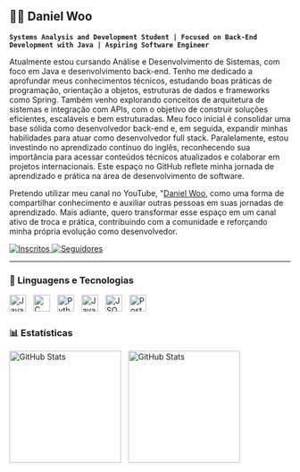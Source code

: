 ## 🧑‍💻 Daniel Woo
**`Systems Analysis and Development Student | Focused on Back-End Development with Java | Aspiring Software Engineer`**

Atualmente estou cursando Análise e Desenvolvimento de Sistemas, com foco em Java e desenvolvimento back-end. Tenho me dedicado a aprofundar meus conhecimentos técnicos, estudando boas práticas de programação, orientação a objetos, estruturas de dados e frameworks como Spring. Também venho explorando conceitos de arquitetura de sistemas e integração com APIs, com o objetivo de construir soluções eficientes, escaláveis e bem estruturadas. Meu foco inicial é consolidar uma base sólida como desenvolvedor back-end e, em seguida, expandir minhas habilidades para atuar como desenvolvedor full stack. Paralelamente, estou investindo no aprendizado contínuo do inglês, reconhecendo sua importância para acessar conteúdos técnicos atualizados e colaborar em projetos internacionais. Este espaço no GitHub reflete minha jornada de aprendizado e prática na área de desenvolvimento de software.

Pretendo utilizar meu canal no YouTube, "[Daniel Woo]("https://youtube.com/@danielwoo78?si=i2S6SRo1Y3T91gCD"), como uma forma de compartilhar conhecimento e auxiliar outras pessoas em suas jornadas de aprendizado. Mais adiante, quero transformar esse espaço em um canal ativo de troca e prática, contribuindo com a comunidade e reforçando minha própria evolução como desenvolvedor.


<p align="left">
    <a href="https://youtube.com/@danielwoo78?si=i2S6SRo1Y3T91gCD">
        <img 
            alt="Inscritos" 
            title="Inscreva-se" 
            src="https://custom-icon-badges.demolab.com/youtube/channel/subscribers/UCKSnnhk2eBoM-ZRo9Q_zAaw?color=%23E05D44&label=Inscreva-se&logo=video&logoColor=white&style=for-the-badge&labelColor=CE4630"
        />
    </a>
    </a>
    <a href="https://github.com/danielwooo-h?tab=followers">
        <img 
            alt="Seguidores" 
            title="Me siga no GitHub" 
            src="https://custom-icon-badges.demolab.com/github/followers/danielwooo-h?color=236ad3&labelColor=1155ba&style=for-the-badge&logo=github&label=Seguidores&logoColor=white"
        />
    </a>
</p>

---
### 🤖 Linguagens e Tecnologias 

<img 
  align="left"
  alt="Java"
  title="Java"
  width="30px"
  style="padding-right: 10px;"
  src="https://cdn.jsdelivr.net/gh/devicons/devicon@latest/icons/java/java-original-wordmark.svg"
/>
<img 
  align="left"
  alt="C"
  title="C"
  width="30px"
  style="padding-right: 10px;"
  src="https://cdn.jsdelivr.net/gh/devicons/devicon@latest/icons/c/c-original.svg" 
/>
<img 
  align="left"
  alt="Python"
  title="Python"
  width="30px"
  style="padding-right: 10px;"
  src="https://cdn.jsdelivr.net/gh/devicons/devicon@latest/icons/python/python-original.svg" 
/>
<img 
  align="left"
  alt="JavaScript"
  title="JavaScript"
  width="30px"
  style="padding-right: 10px;"
  src="https://cdn.jsdelivr.net/gh/devicons/devicon@latest/icons/javascript/javascript-original.svg" 
/>
<img 
  align="left"
  alt="JSON"
  title="JSON"
  width="30px"
  style="padding-right: 10px;"
   src="https://cdn.jsdelivr.net/gh/devicons/devicon@latest/icons/json/json-original.svg" 
/>
<img 
  align="left"
  alt="Postman"
  title="Postman"
  width="30px"
  style="padding-right: 10px;"
  src="https://cdn.jsdelivr.net/gh/devicons/devicon@latest/icons/postman/postman-original.svg" 
/>

<br/>
<br/>

### 📊 Estatísticas
<p>
  <img 
    align="left" 
    alt="GitHub Stats" 
    height="200" 
    style="padding-right: 10px;" 
    src="https://github-readme-stats.vercel.app/api?username=danielwooo-h&show_icons=true&theme=tokyonight&include_all_commits=true&locale=pt-br" 
  />

<img 
      align="left" 
      alt="GitHub Stats" 
      height="200" 
      src="https://github-readme-stats.vercel.app/api/top-langs/?username=danielwooo-h&theme=tokyonight&layout=compact&custom_title=Tecnologias&langs_count=9" 
  />

</p>





          
